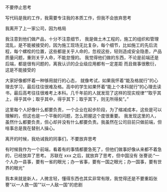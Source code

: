 不要停止思考

写代码是我的工作，我需要专注我的本质工作，但我不会放弃思考

我离开了上一家公司，因为格局

我注意到他们做产品，十分不注意细节，
我是做土木工程的，施工的组织和管理混乱，是不能被接受的，因为施工现场无比复杂，每个细节，比如施工的先后流程，每个螺栓的位置，这些都是关乎人命的，忽视这些，轻则造成安全隐患，产品质量问题，重则关乎人命，不能怠慢的。
我觉得他们做的东西，不论是前端还是后端，都是很有问题的，离我认识的企业级应用都有一定差距
而且做事很敷衍，这是不能接受的

大家好像都怀着一种够用就行的心态，
就像考试，如果我怀着“能及格就行”的心理去学习，最后往往很难及格。高中的学生如果怀着“能上个本科就行”的心理去读书，最后高考往往很难考上本科。几千年前的人就发现了这样的现实规律““取乎其上，得乎其中；取乎其中，得乎其下；取乎其下，则无所得矣”。”

这里每个人好像什么都要负责，一个企业在起步阶段，为了缩减成本，这些是可以理解的，但这也是一个平衡的问题，怎么把握这个度很重要。
我发现这里的人，虽然什么都要负责，但心却并没有什么都要负责。我虽然在公司目前只做前端，但啥事总是我在替别人操心。

离开的时候，我劝诫我的同事们，不要放弃思考

有时候我作为一个前端，看着有的事情都要急死了，但他们做事好像从来都不着急的，已经放弃了思考。
苏联在 xxx 之后，就放弃了思考，但中国没有
张謇说:“一个人办一县事，要有一省的眼光；办一省事，要有一国之眼光；办一国事，要有世界的眼光”

我本来就是新人，人微言轻，懂得东西也其实非常有限，我觉得还是不要重蹈张謇“以一人救一国”“以一人敌一国”的悲剧
